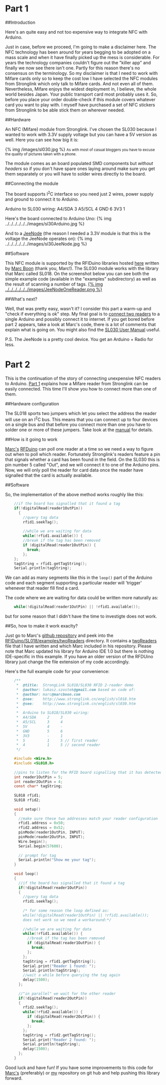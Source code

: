 # Part 1

##Introduction

Here's an quite easy and not too expensive way to integrate NFC with Arduino.

Just in case, before we proceed, I'm going to make a disclaimer here. The NFC technology has been around for years begging to be adopted on a mass scale and when it have finally picked up the mess is considerable. For years the technology companies couldn't figure out the "killer app" and finally we now see there isn't one. Partly for this reason there's no consensus on the terminology. So my disclaimer is that I need to work with Mifare cards only so to keep the cost low I have selected the NFC modules from Stronglink which only talk to Mifare cards. And not even all of them. Nevertheless, Mifare enjoys the widest deployment in, I believe, the whole world besides Japan. Your public transport card most probably uses it. So, before you place your order double-check if this module covers whatever card you want to play with. I myself have purchased a set of NFC stickers from Stronglink to be able stick them on wherever needed.

##Hardware

An NFC (Mifare) module from Stronglink. I've chosen the SL030 because I wanted to work with 3.3V supply voltage but you can have a 5V version as well. Here you can see how big it is:

{% img /images/sl030.jpg %}
<small>As with most of casual bloggers you have to excuse the quality of pictures taken with a phone.</small>

The module comes as an board populated SMD components but _without headers_ so if you don't have spare ones laying around make sure you get them separately or you will have to solder wires directly to the board.

##Connecting the module

The board supports I<sup>2</sup>C interface so you need just 2 wires, power supply and ground to connect it to Arduino.

Arduino to SL030 wiring:
	A4/SDA 3
	A5/SCL 4
	GND    6
	3V3    1

Here's the board connected to Arduino Uno:
{% img ../../../../../../images/sl30Arduino.jpg %}

And to a [JeeNode](http://jeelabs.net/projects/hardware/wiki/JeeNode) (the reason I needed a 3.3V module is that this is the voltage the JeeNode operates on): 
{% img ../../../../../../images/sl30JeeNode.jpg %}

##Software

This NFC module is supported by the RFIDuino libraries hosted [here](http://github.com/marcboon/RFIDuino/) written by [Marc Boon](http://marcboon.com/) (thank you, Marc!). The SL030 module works with the library that Marc called SL018. On the screenshot below you can see both the simple example code (available in the "examples" subdirectory) as well as the result of scanning a number of tags.
<a href="../../../../../../images/JeeNodeOneReader.png" target="_blank">{% img ../../../../../../images/JeeNodeOneReader.png %}</a>

##What's next?

Well, that was pretty easy, wasn't it? I consider this part a warm-up and "check if everything is ok" step. My final goal is to [connect two readers](/blog/2012/02/27/arduino-and-nfc-part-2/) to a single Arduino and possibly connect it to internet. If you get bored before part 2 appears, take a look at Marc's code, there is a lot of comments that explain what is going on. You might also find the [SL030 User Manual](http://www.stronglink.cn/download/SL030-User-Manual.pdf) useful.

P.S. The JeeNode is a pretty cool device. You get an Arduino + Radio for less.

# Part 2

This is the continuation of the story of connecting unexpensive NFC readers to Arduino. [Part 1](/blog/2011/07/21/arduino-and-nfc-part-1/) explains how a Mifare reader from Stronglink can be easily connected. This time I'll show you how to connect more than one of them.

##Hardware configuration

The SL018 sports two jumpers which let you select the address the reader will use on an I<sup>2</sup>C bus. This means that you can connect up to four devices on a single bus and that before you connect more than one you have to solder one or more of these jumpers. Take look at the [manual](http://www.stronglink-rfid.com/download/SL030-User-Manual.pdf) for details.

##How is it going to work

[Marc's](http://marcboon.com/) [RFDuino](http://github.com/marcboon/RFIDuino/) can poll one reader at a time so we need a way to figure out when to poll which reader. Fortunately Stronglink's readers feature a pin that signals whether a card has been found in the field. On the SL030 this is pin number 5 called "Out", and we will connect it to one of the Arduino pins. Now, we will only poll the reader for card data once the reader have signalled that the card is actually available.

##Software

So, the implementation of the above method works roughly like this:
``` c
	//if the board has signalled that it found a tag
	if(!digitalRead(reader1OutPin)) 
	  {
	    //query tag data
	    rfid1.seekTag();
	    
	    //while we are waiting for data
	    while(!rfid1.available()) {
	    //break if the tag has been removed
	    if (digitalRead(reader1OutPin)) {
	      break;
	    };
	};
	tagString = rfid1.getTagString();
	Serial.println(tagString);
```		
We can add as many segments like this in the `loop()` part of the Arduino code and each segment supporting a particular reader will 'trigger' whenever that reader fill find a card.

The code where we are waiting for data could be written more naturally as:
``` c
	while(!digitalRead(reader1OutPin) || !rfid1.available());
```
but for some reason that I didn't have the time to investigte does not work.

##So, how to make it work exaclty?

Just go to Marc's [github repository](http://github.com/marcboon/RFIDuino/) and peek into the [RFIDuino/SL018/examples/twoReaders](https://github.com/marcboon/RFIDuino/tree/master/SL018/examples/twoReaders) directory. It contains a [twoReaders](https://github.com/marcboon/RFIDuino/blob/master/SL018/examples/twoReaders/twoReaders.ino) file that I have written and which Marc included in his repository. Please note that Marc updated his library for Arduino IDE 1.0 but there is nothing IDE-specific in this example. If you have an older version of the RFDUino library just change the file extension of my code accordingly.

Here's the full example code for your convenience:
``` c
    /**
     *  @title:  StrongLink SL018/SL030 RFID 2-reader demo
     *  @author: lukasz.szostek@gmail.com based on code of:
     *  @author: marc@marcboon.com
     *  @see:    http://www.stronglink.cn/english/sl018.htm
     *  @see:    http://www.stronglink.cn/english/sl030.htm
     *
     *  Arduino to SL018/SL030 wiring:
     *  A4/SDA     2     3
     *  A5/SCL     3     4
     *  5V         4     -
     *  GND        5     6
     *  3V3        -     1
     *  5          1     5 // first reader
     *  4          1     5 // second reader
     */

    #include <Wire.h>
    #include <SL018.h>
    
    //pins to listen for the RFID board signalling that it has detected a tag
    int reader1OutPin = 5;
    int reader2OutPin = 4;
    const char* tagString;
    
    SL018 rfid1;
    SL018 rfid2;
    
    void setup()
    {
      //make sure these two addresses match your reader configuration
      rfid1.address = 0x50;
      rfid2.address = 0x52;
      pinMode(reader1OutPin, INPUT);
      pinMode(reader2OutPin, INPUT);
      Wire.begin();
      Serial.begin(57600);
    
      // prompt for tag
      Serial.println("Show me your tag");
    }
    
    void loop()
    {
      //if the board has signalled that it found a tag
      if(!digitalRead(reader1OutPin)) 
      {
        //query tag data
    	rfid1.seekTag();
    	
    	/* for some reason the loop defined as:
        while(!digitalRead(reader1OutPin) || !rfid1.available());
    	does not work so we need a workaround:*/
    
	    //while we are waiting for data
	    while(!rfid1.available()) {
	      //break if the tag has been removed
          if (digitalRead(reader1OutPin)) {
            break;
          };
        };
        tagString = rfid1.getTagString();
        Serial.print("Reader 1 found: ");
        Serial.println(tagString);
	    //wait a while before querying the tag again
        delay(1500);
      };
      
      //"in parallel" we wait for the other reader
      if(!digitalRead(reader2OutPin)) 
      {
        rfid2.seekTag();
        while(!rfid2.available()) {
          if (digitalRead(reader2OutPin)) {
            break;
          };
        };
        tagString = rfid2.getTagString();
        Serial.print("Reader 2 found: ");
        Serial.println(tagString);
        delay(1500);  
      };
    }
```
Good luck and have fun! If you have some improvements to this code for [Marc's](https://github.com/marcboon/RFIDuino) (preferably) or [my](https://github.com/ls6/RFIDuino) repository on git hub and help pushing this library forward.
